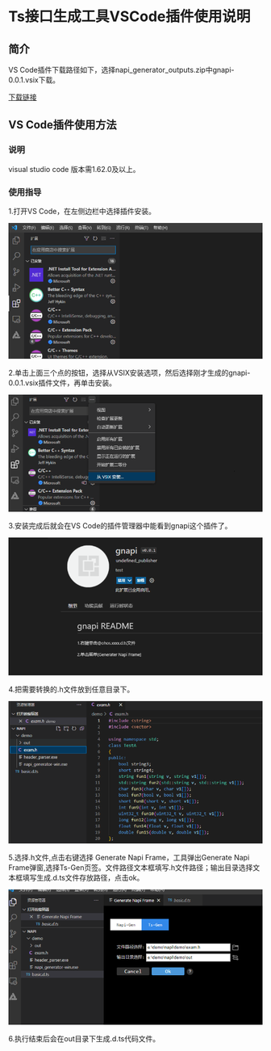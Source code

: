 # Ts接口生成工具VSCode插件使用说明
## 简介

VS Code插件下载路径如下，选择napi_generator_outputs.zip中gnapi-0.0.1.vsix下载。

[下载链接](http://ftp.kaihongdigi.com:5000/fsdownload/mKjfCmPjk/generator_outputs_NAPI_0930)               

## VS Code插件使用方法

### 说明

visual studio code 版本需1.62.0及以上。

### 使用指导

1.打开VS Code，在左侧边栏中选择插件安装。

![](./figures/pic-plug-in-search.png)

2.单击上面三个点的按钮，选择从VSIX安装选项，然后选择刚才生成的gnapi-0.0.1.vsix插件文件，再单击安装。

![](./figures/pic-plug-in-select.png)

3.安装完成后就会在VS Code的插件管理器中能看到gnapi这个插件了。

![](./figures/pic-plug-in-gnapi.png)

4.把需要转换的.h文件放到任意目录下。

![](./figures/pic-plug-in-ts.png)

5.选择.h文件,点击右键选择 Generate Napi Frame，工具弹出Generate Napi Frame弹窗,选择Ts-Gen页签。文件路径文本框填写.h文件路径；输出目录选择文本框填写生成.d.ts文件存放路径，点击ok。

![](./figures/pic-plug-in-ts-c++.png)

6.执行结束后会在out目录下生成.d.ts代码文件。


